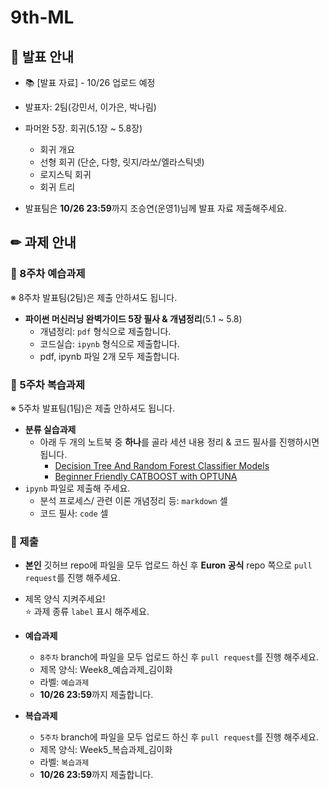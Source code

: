 # 9th-ML

## 📢 발표 안내
- 📚 [발표 자료] - 10/26 업로드 예정
- 발표자: 2팀(강민서, 이가은, 박나림)
- 파머완 5장. 회귀(5.1장 ~ 5.8장)
  - 회귀 개요
  - 선형 회귀 (단순, 다항, 릿지/라쏘/엘라스틱넷)
  - 로지스틱 회귀
  - 회귀 트리

- 발표팀은 **10/26 23:59**까지 조승연(운영1)님께 발표 자료 제출해주세요.

## ✏ 과제 안내
### 📍 8주차 예습과제
※ 8주차 발표팀(2팀)은 제출 안하셔도 됩니다.
- **파이썬 머신러닝 완벽가이드 5장 필사 & 개념정리**(5.1 ~ 5.8)  
  - 개념정리: ```pdf``` 형식으로 제출합니다.
  - 코드실습: ```ipynb``` 형식으로 제출합니다.
  - pdf, ipynb 파일 2개 모두 제출합니다.
    
### 📍 5주차 복습과제
※ 5주차 발표팀(1팀)은 제출 안하셔도 됩니다.
- **분류 실습과제**  
  - 아래 두 개의 노트북 중 **하나**를 골라 세션 내용 정리 & 코드 필사를 진행하시면 됩니다.
    - [Decision Tree And Random Forest Classifier Models](https://www.kaggle.com/code/ihsncnkz/decision-tree-and-random-forest-classifier-models#Classifications-Models-)
    - [Beginner Friendly CATBOOST with OPTUNA](https://www.kaggle.com/code/kaanboke/beginner-friendly-catboost-with-optuna)
- ```ipynb``` 파일로 제출해 주세요.
  - 분석 프로세스/ 관련 이론 개념정리 등: ```markdown``` 셀
  - 코드 필사: ```code``` 셀  

### 📍 제출
- **본인** 깃허브 repo에 파일을 모두 업로드 하신 후 **Euron 공식** repo 쪽으로 ```pull request```를 진행 해주세요.
- 제목 양식 지켜주세요!  
⭐ 과제 종류 ```label``` 표시 해주세요.

- **예습과제**
  - ```8주차``` branch에 파일을 모두 업로드 하신 후 ```pull request```를 진행 해주세요.
  - 제목 양식: Week8_예습과제_김이화
  - 라벨: ```예습과제```
  - **10/26 23:59**까지 제출합니다.
  
- **복습과제**
  - ```5주차``` branch에 파일을 모두 업로드 하신 후 ```pull request```를 진행 해주세요.
  - 제목 양식: Week5_복습과제_김이화
  - 라벨: ```복습과제```
  - **10/26 23:59**까지 제출합니다.
